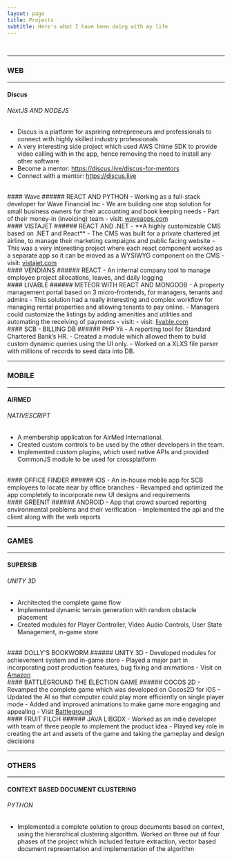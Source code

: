 ```yaml
---
layout: page
title: Projects
subtitle: Here's what I have been doing with my life
---
```

<br/>

----
### WEB
----
#### Discus
###### NextJS AND NODEJS
- Discus is a platform for aspriring entrepreneurs and professionals to connect with highly skilled industry professionals
- A very interesting side project which used AWS Chime SDK to provide video calling with in the app, hence removing the need to install any other software
- Become a mentor: <a href="https://discus.live/discus-for-mentors">https://discus.live/discus-for-mentors</a>
- Connect with a mentor: <a href="https://discus.live">https://discus.live</a>

<br/>
#### Wave
###### REACT AND PYTHON
- Working as a full-stack developer for Wave Financial Inc
- We are building one stop solution for small business owners for their accounting and book keeping needs
- Part of their money-in (invoicing) team
- visit: <a href="https://waveapps.com/" target="_blank">waveapps.com</a>

<br/>
#### VISTAJET
###### REACT AND .NET
- **A highly customizable CMS based on .NET and React**
- The CMS was built for a private chartered jet airline, to manage their marketing campaigns and public facing website
- This was a very interesting project where each react component worked as a separate app so it can be moved as a WYSIWYG component on the CMS
- visit: <a href="https://vistajet.com/" target="_blank">vistajet.com</a>

<br/>
#### VENDIANS
###### REACT
- An internal company tool to manage employee project allocations, leaves, and daily logging

<br/>
#### LIVABLE
###### METEOR WITH REACT AND MONGODB
- A property management portal based on 3 micro-frontends, for managers, tenants and admins
- This solution had a really interesting and complex workflow for managing rental properties and allowing tenants to pay online.
- Managers could customize the listings by adding amenities and utilities and automating the receiving of payments
- visit: - visit: <a href="https://livable.com/" target="_blank">livable.com</a>

<br/>
#### SCB - BILLING DB
###### PHP Yii
- A reporting tool for Standard Chartered Bank’s HR.
- Created a module which allowed them to build custom dynamic queries using the UI only.
- Worked on a XLXS file parser with millions of records to seed data into DB.

<br/>

----
### MOBILE
----
#### AIRMED
###### NATIVESCRIPT
- A membership application for AirMed International.
- Created custom controls to be used by the other developers in the team.
- Implemented custom plugins, which used native APIs and provided CommonJS module to be used for crossplatform

<br/>
#### OFFICE FINDER
###### iOS
- An in-house mobile app for SCB employees to locate near by office branches
- Revamped and optimized the app completely to incorporate new UI designs and requirements

<br/>
#### GREENIT
###### ANDROID
- App that crowd sourced reporting environmental problems and their verification
- Implemented the api and the client along with the web reports

<br/>

----
### GAMES
----
#### SUPERSIB
###### UNITY 3D
- Architected the complete game flow
- Implemented dynamic terrain generation with random obstacle placement
- Created modules for Player Controller, Video Audio Controls, User State Management, in-game store

<br/>
#### DOLLY'S BOOKWORM
###### UNITY 3D
- Developed modules for achievement system and in-game store
- Played a major part in incorporating post production features, bug fixing and animations
- Visit on <a href="https://www.amazon.ca/Dollys-Bookworm-FREE-Book-Lovers-Puzzle/dp/B00R6X6A2G">Amazon</a>

<br/>
#### BATTLEGROUND THE ELECTION GAME
###### COCOS 2D
- Revamped the complete game which was developed on Cocos2D for iOS
- Updated the AI so that computer could play more efficiently on single player mode
- Added and improved animations to make game more engaging and appealing
- Visit <a href="https://apptopia.com/ios/app/573144583/about">Battleground</a>

<br/>
#### FRUIT FILCH
###### JAVA LIBGDX 
- Worked as an indie developer with team of three people to implement the product idea
- Played key role in creating the art and assets of the game and taking the gameplay and design decisions

<br/>

----
### OTHERS
----
#### CONTEXT BASED DOCUMENT CLUSTERING
###### PYTHON
- Implemented a complete solution to group documents based on context, using the hierarchical clustering algorithm. Worked on three out of four phases of the project which included feature extraction, vector based document representation and implementation of the algorithm